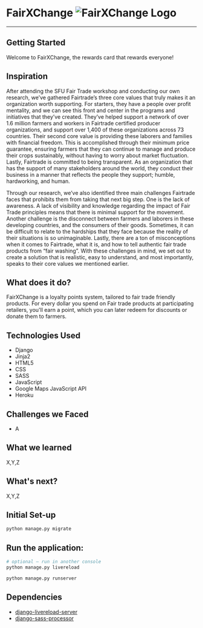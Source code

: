 # FairXChange ![FairXChange Logo](https://github.com/jam0ra/Fairtrade-Rewards/blob/master/static/images/fairxchange_circle.png200x150 "FairXChange Logo")
- - - -
## Getting Started ##
Welcome to FairXChange, the rewards card that rewards everyone! 

## Inspiration ##
After attending the SFU Fair Trade workshop and conducting our own research, we’ve gathered Fairtrade’s three core values that truly makes it an organization worth supporting. For starters, they have a people over profit mentality, and we can see this front and center in the programs and initiatives that they’ve created. They’ve helped support a network of over 1.6 million farmers and workers in Fairtrade certified producer organizations, and support over 1,400 of these organizations across 73 countries. Their second core value is providing these laborers and families with financial freedom. This is accomplished through their minimum price guarantee, ensuring farmers that they can continue to manage and produce their crops sustainably, without having to worry about market fluctuation. Lastly, Fairtrade is committed to being transparent. As an organization that has the support of many stakeholders around the world, they conduct their business in a manner that reflects the people they support; humble, hardworking, and human.  

Through our research, we’ve also identified three main challenges Fairtrade faces that prohibits them from taking that next big step. One is the lack of awareness. A lack of visibility and knowledge regarding the impact of Fair Trade principles means that there is minimal support for the movement. Another challenge is the disconnect between farmers and laborers in these developing countries, and the consumers of their goods. Sometimes, it can be difficult to relate to the hardships that they face because the reality of their situations is so unimaginable. Lastly, there are a ton of misconceptions when it comes to Fairtrade, what it is, and how to tell authentic fair trade products from “fair washing”. With these challenges in mind, we set out to create a solution that is realistic, easy to understand, and most importantly, speaks to their core values we mentioned earlier. 

## What does it do? ##  
FairXChange is a loyalty points system, tailored to fair trade friendly products. For every dollar you spend on Fair trade products at participating retailers, you'll earn a point, which you can later redeem for discounts or donate them to farmers.

## Technologies Used ##
- Django
- Jinja2
- HTML5
- CSS
- SASS
- JavaScript
- Google Maps JavaScript API
- Heroku


## Challenges we Faced ##
- A

## What we learned ##
X,Y,Z

## What's next? ##
X,Y,Z

## Initial Set-up ##
```bash
python manage.py migrate
```

## Run the application: ##
```bash
# optional — run in another console
python manage.py livereload

python manage.py runserver
```

## Dependencies ##
- [django-livereload-server](https://github.com/tjwalch/django-livereload-server)
- [django-sass-processor](https://github.com/jrief/django-sass-processor)
